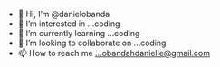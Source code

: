 - 👋 Hi, I’m @danielobanda
- 👀 I’m interested in ...coding
- 🌱 I’m currently learning ...coding
- 💞️ I’m looking to collaborate on ...coding
- 📫 How to reach me ...obandahdanielle@gmail.com

<!---
danielobanda/danielobanda is a ✨ special ✨ repository because its `README.md` (this file) appears on your GitHub profile.
You can click the Preview link to take a look at your changes.
--->
